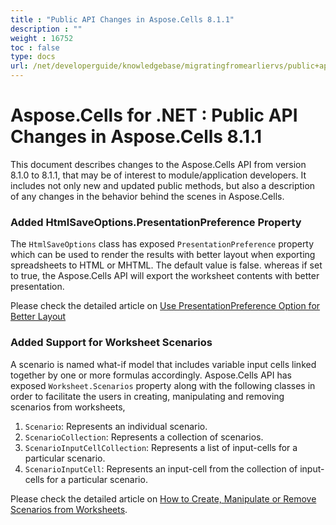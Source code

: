 ```yaml
---
title : "Public API Changes in Aspose.Cells 8.1.1" 
description : "" 
weight : 16752 
toc : false
type: docs
url: /net/developerguide/knowledgebase/migratingfromearliervs/public+api+changes+in+aspose.cells+8.1.1/
---
```


# Aspose.Cells for .NET : Public API Changes in Aspose.Cells 8.1.1


This document describes changes to the Aspose.Cells API from version 8.1.0 to 8.1.1, that may be of interest to module/application developers. It includes not only new and updated public methods, but also a description of any changes in the behavior behind the scenes in Aspose.Cells.

### Added HtmlSaveOptions.PresentationPreference Property

The `HtmlSaveOptions` class has exposed `PresentationPreference` property which can be used to render the results with better layout when exporting spreadsheets to HTML or MHTML. The default value is false. whereas if set to true, the Aspose.Cells API will export the worksheet contents with better presentation.

Please check the detailed article on [Use PresentationPreference Option for Better Layout](https://docs2.aspose.com/cells/net/developerguide/technicalarticles/general/rnd-prt/excel+to+html+-+use+presentationpreference+option+for+better+layout)

### Added Support for Worksheet Scenarios

A scenario is named what-if model that includes variable input cells linked together by one or more formulas accordingly. Aspose.Cells API has exposed `Worksheet.Scenarios` property along with the following classes in order to facilitate the users in creating, manipulating and removing scenarios from worksheets,

1.  `Scenario`: Represents an individual scenario.
2.  `ScenarioCollection`: Represents a collection of scenarios.
3.  `ScenarioInputCellCollection`: Represents a list of input-cells for a particular scenario.
4.  `ScenarioInputCell`: Represents an input-cell from the collection of input-cells for a particular scenario.

Please check the detailed article on [How to Create, Manipulate or Remove Scenarios from Worksheets](https://docs2.aspose.com/cells/net/developerguide/technicalarticles/general/mngworkbooksandworksheets/create+manipulate+or+remove+scenarios+from+worksheets).

